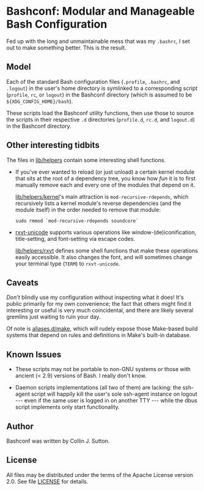 # Bashconf: Modular and Manageable Bash Configuration

Fed up with the long and unmaintainable mess that was my `.bashrc`, I set out
to make something better.  This is the result.


## Model

Each of the standard Bash configuration files (`.profile`, `.bashrc`, and
`.logout`) in the user's home directory is symlinked to a corresponding script
(`profile`, `rc`, or `logout`) in the Bashconf directory (which is assumed to
be `${XDG_CONFIG_HOME}/bash`).

These scripts load the Bashconf utility functions, then use those to source the
scripts in their respective `.d` directories (`profile.d`, `rc.d`, and
`logout.d`) in the Bashconf directory.


## Other interesting tidbits

The files in [lib/helpers](lib/helpers) contain some interesting shell
functions.

  * If you've ever wanted to reload (or just unload) a certain kernel module
    that sits at the root of a dependency tree, you know how *fun* it is to
    first manually remove each and every one of the modules that depend on it.

    [lib/helpers/kernel](lib/helpers/kernel)'s main attraction is
    `mod-recursive-rdepends`, which recursively lists a kernel module's reverse
    dependencies (and the module itself) in the order needed to remove that
    module:

        sudo rmmod `mod-recursive-rdepends soundcore` 

  * [rxvt-unicode](http://software.schmorp.de/pkg/rxvt-unicode.html) supports
    various operations like window-(de)iconification, title-setting, and
    font-setting via escape codes.

    [lib/helpers/rxvt](lib/helpers/rxvt) defines some shell functions that make
    these operations easily accessible.  It also changes the font, and will
    sometimes change your terminal type (`TERM`) to `rxvt-unicode`.


## Caveats

*Don't* blindly use my configuration without inspecting what it does!
It's public primarily for my own convenience; the fact that others might find
it interesting or useful is very much coincidental, and there are likely
several gremlins just waiting to ruin your day.

Of note is [aliases.d/make](aliases.d/make), which will rudely expose those
Make-based build systems that depend on rules and definitions in Make's
built-in database.


## Known Issues

  *  These scripts may not be portable to non-GNU systems or those with ancient
    (< 2.9) versions of Bash.  I really don't know.

  * Daemon scripts implementations (all two of them) are lacking: the ssh-agent
    script will happily kill the user's sole ssh-agent instance on logout ---
    even if the same user is logged in on another TTY --- while the dbus script
    implements only start functionality.


## Author

Bashconf was written by Collin J. Sutton.


## License

All files may be distributed under the terms of the Apache License version 2.0.
See file [LICENSE](LICENSE) for details.
